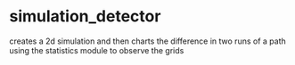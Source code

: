 # simulation_detector
creates a 2d simulation and then charts the difference in two runs of a path using the statistics module to observe the grids
